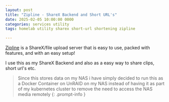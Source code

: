 ```yaml
---
layout: post
title: "Zipline - ShareX Backend and Short URL's"
date: 2025-02-05 10:00:00 0000
categories: services utility
tags: homelab utility sharex short-url shortening zipline

---
```


[Zipline](https://github.com/diced/zipline?tab=readme-ov-file) is a ShareX/file upload server that is easy to use, packed with features, and with an easy setup!

I use this as my ShareX Backend and also as a easy way to share clips, short url's etc.

> Since this stores data on my NAS i have simply decided to run this as a Docker Container on UnRAID on my NAS instead of having it as part of my kubernetes cluster to remove the need to access the NAS media remotely
{: .prompt-info }